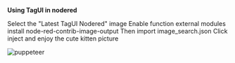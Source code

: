 **Using TagUI in nodered**

Select the "Latest TagUI Nodered" image
Enable function external modules
install node-red-contrib-image-output
Then import image_search.json
Click inject and enjoy the cute kitten picture

![puppeteer](tagui.png)